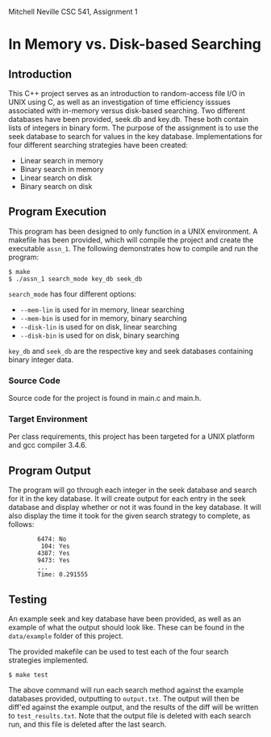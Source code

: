 Mitchell Neville
CSC 541, Assignment 1

# In Memory vs. Disk-based Searching

## Introduction

This C++ project serves as an introduction to random-access file I/O in UNIX
using C, as well as an investigation of time efficiency isssues associated
with in-memory versus disk-based searching. Two different databases have
been provided, seek.db and key.db. These both contain lists of integers in
binary form. The purpose of the assignment is to use the seek database to
search for values in the key database. Implementations for four 
different searching strategies have been created:

- Linear search in memory
- Binary search in memory
- Linear search on disk
- Binary search on disk

## Program Execution

This program has been designed to only function in a UNIX environment. A
makefile has been provided, which will compile the project and create the
executable ```assn_1```. The following demonstrates how to compile and
run the program:

```
$ make
$ ./assn_1 search_mode key_db seek_db
```

```search_mode``` has four different options:

- ```--mem-lin``` is used for in memory, linear searching
- ```--mem-bin``` is used for in memory, binary searching
- ```--disk-lin``` is used for on disk, linear searching
- ```--disk-bin``` is used for on disk, binary searching

```key_db``` and ```seek_db``` are the respective key and seek databases
containing binary integer data. 

### Source Code

Source code for the project is found in main.c and main.h. 

### Target Environment

Per class requirements, this project has been targeted for a UNIX platform
and gcc compiler 3.4.6. 

## Program Output

The program will go through each integer in the seek database and search
for it in the key database. It will create output for each entry in the
seek database and display whether or not it was found in the key database.
It will also display the time it took for the given search strategy to
complete, as follows:

```
        6474: No
         104: Yes
        4387: Yes
        9473: Yes
		...
		Time: 0.291555
```

## Testing

An example seek and key database have been provided, as well as an 
example of what the output should look like. These can be found in the
```data/example``` folder of this project.

The provided makefile can be used to test each of the four search 
strategies implemented. 

```
$ make test
```

The above command will run each search method against the example
databases provided, outputting to ```output.txt```. The output will then
be diff'ed against the example output, and the results of the diff
will be written to ```test_results.txt```. Note that the output file
is deleted with each search run, and this file is deleted after the last
search. 

